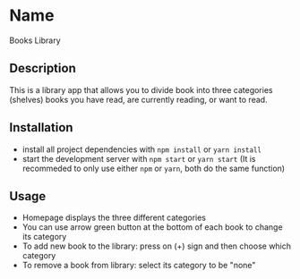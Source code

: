 # Name

Books Library

## Description

This is a library app that allows you to divide book into three categories (shelves) books you have read, are currently reading, or want to read.



## Installation

* install all project dependencies with `npm install` or `yarn install`
* start the development server with `npm start` or `yarn start` (It is recommeded to only use either `npm` or `yarn`, both do the same function)


## Usage

* Homepage displays the three different categories
* You can use arrow green button at the bottom of each book to change its category
* To add new book to the library: press on (+) sign and then choose which category
* To remove a book from library: select its category to be "none"

